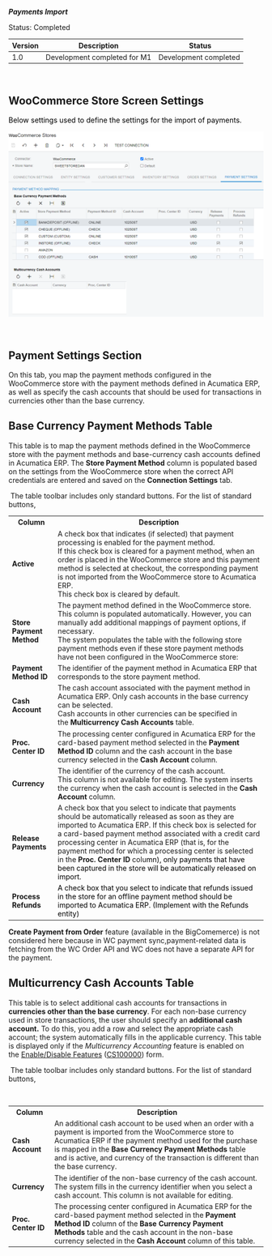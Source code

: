 ***Payments Import***
<p>Status: Completed</p>
<table>
<thead>
<tr>
<th>
<div class="tablesorter-header-inner">
<div class="tablesorter-header-inner">
<div class="tablesorter-header-inner">
<div class="tablesorter-header-inner">Version</div></div></div></div></th>
<th>
<div class="tablesorter-header-inner">
<div class="tablesorter-header-inner">
<div class="tablesorter-header-inner">
<div class="tablesorter-header-inner">Description</div></div></div></div></th>
<th colspan="1">
<div class="tablesorter-header-inner">
<div class="tablesorter-header-inner">
<div class="tablesorter-header-inner">
<div class="tablesorter-header-inner">&nbsp;Status</div></div></div></div></th></tr></thead>
<tbody>
<tr>
<td>1.0</td>
<td>Development completed for M1</td>
<td colspan="1">Development completed</td></tr></tbody></table>
<p>&nbsp;</p>
<h2>WooCommerce Store Screen Settings</h2>
<p><span style="color: rgb(0,0,0);">Below settings used to define the settings for the import of payments.&nbsp;</span></p>

![Screenshot](/Specifications/Spec%20Images/Payments1.png)

<p><span style="color: rgb(0,0,0);">&nbsp;</span></p>
<h2 class="wikiH1 separator">Payment Settings Section</h2>
<p class="wikiH1 separator">On this tab, you map the payment methods configured in the WooCommerce store with the payment methods defined in Acumatica ERP, as well as specify the cash accounts that should be used for transactions in currencies other than the base currency.</p>
<h2 class="wikiH2 separator">Base Currency Payment Methods Table</h2>
<p class="wikiH2 separator">This table is to map the payment methods defined in the WooCommerce store with the payment methods and base-currency cash accounts defined in Acumatica ERP. The&nbsp;<strong style="font-size: 14.0px;">Store Payment Method</strong><span style="font-size: 14.0px;">&nbsp;column is populated based on the settings from the WooCommerce store when the correct API credentials are entered and saved on the&nbsp;</span><strong style="font-size: 14.0px;">Connection Settings</strong><span style="font-size: 14.0px;">&nbsp;tab.</span></p>
<p class="wikiH2 separator"><span style="font-size: 14.0px;">&nbsp;</span>The table toolbar includes only standard buttons. For the list of standard buttons,&nbsp;</p>
<table>
<tbody>
<tr>
<th>Column</th>
<th>Description</th></tr>
<tr>
<td><strong>Active</strong></td>
<td>A check box that indicates (if selected) that payment processing is enabled for the payment method.<br />If this check box is cleared for a payment method, when an order is placed in the WooCommerce store and this payment method is selected at checkout, the corresponding payment is not imported from the WooCommerce store to Acumatica ERP.<br />This check box is cleared by default.</td></tr>
<tr>
<td><strong>Store Payment Method</strong></td>
<td>The payment method defined in the WooCommerce store. This column is populated automatically. However, you can manually add additional mappings of payment options, if necessary.<br />The system populates the table with the following store payment methods even if these store payment methods have not been configured in the WooCommerce store:</td></tr>
<tr>
<td><strong>Payment Method ID</strong></td>
<td>The identifier of the payment method in Acumatica ERP that corresponds to the store payment method.</td></tr>
<tr>
<td><strong>Cash Account</strong></td>
<td>The cash account associated with the payment method in Acumatica ERP. Only cash accounts in the base currency can be selected.<br />Cash accounts in other currencies can be specified in the&nbsp;<strong>Multiсurrency Cash Accounts</strong>&nbsp;table.</td></tr>
<tr>
<td><strong>Proc. Center ID</strong></td>
<td>The processing center configured in Acumatica ERP for the card-based payment method selected in the&nbsp;<strong>Payment Method ID</strong>&nbsp;column and the cash account in the base currency selected in the&nbsp;<strong>Cash Account</strong>&nbsp;column.</td></tr>
<tr>
<td><strong>Currency</strong></td>
<td>The identifier of the currency of the cash account.<br />This column is not available for editing. The system inserts the currency when the cash account is selected in the&nbsp;<strong>Cash Account</strong>&nbsp;column.</td></tr>
<tr>
<td><strong>Release Payments</strong></td>
<td>A check box that you select to indicate that payments should be automatically released as soon as they are imported to Acumatica ERP. If this check box is selected for a card-based payment method associated with a credit card processing center in Acumatica ERP (that is, for the payment method for which a processing center is selected in the&nbsp;<strong>Proc. Center ID</strong>&nbsp;colu<span style="color: rgb(0,0,0);">mn), only payments that have been captured in the store will be automatically released on import.</span></td></tr>
<tr>
<td><strong>Process Refunds</strong></td>
<td><span style="color: rgb(0,0,0);">A check box that you select to indicate that refunds issued in the store for an offline payment method should be imported to Acumatica ERP. (Implement with the Refunds entity)</span></td></tr></tbody></table>
<p class="wikiH2 separator"><strong>Create Payment from Order</strong> feature (available in the BigComemerce) is not considered here because in WC payment sync,payment-related data is fetching from the WC Order API and WC does not have a separate API for the payment.</p>
<h2 class="wikiH2 separator">Multiсurrency Cash Accounts Table</h2>
<p class="wikiH2 separator">This table is to select additional cash accounts for transactions in <strong>currencies other than the base currency</strong>. For each non-base currency used in store transactions, the user should specify an <strong>additional cash account.</strong> To do this, you add a row and select the appropriate cash account; the system automatically fills in the applicable currency. This table is displayed only if the&nbsp;<em style="font-size: 14.0px;">Multicurrency Accounting</em><span style="font-size: 14.0px;">&nbsp;feature is enabled on the&nbsp;</span><a class="wikilink pagelink" href="http://dlk1pde165/AcumaticaDB21R1Beta2/(W(46))/Wiki/ShowWiki.aspx?wikiname=HelpRoot_FormReference&amp;PageID=c1555e43-1bc5-4f6f-ba9d-b323f94d8a6b">Enable/Disable Features</a>&nbsp;(<a class="wikilink pagelink" href="http://dlk1pde165/AcumaticaDB21R1Beta2/?ScreenId=CS100000">CS100000</a>) form.</p>
<p class="wikiH2 separator"><span style="font-size: 14.0px;">&nbsp;</span>The table toolbar includes only standard buttons. For the list of standard buttons,</p>
<p><span style="color: rgb(0,0,0);">&nbsp;</span></p>
<table>
<tbody>
<tr>
<th>Column</th>
<th>Description</th></tr>
<tr>
<td><strong>Cash Account</strong></td>
<td>An additional cash account to be used when an order with a payment is imported from the WooCommerce store to Acumatica ERP if the payment method used for the purchase is mapped in the&nbsp;<strong>Base Currency Payment Methods</strong>&nbsp;table and is active, and currency of the transaction is different than the base currency.</td></tr>
<tr>
<td><strong>Currency</strong></td>
<td>The identifier of the non-base currency of the cash account.<br />The system fills in the currency identifier when you select a cash account. This column is not available for editing.</td></tr>
<tr>
<td><strong>Proc. Center ID</strong></td>
<td>The processing center configured in Acumatica ERP for the card-based payment method selected in the&nbsp;<strong>Payment Method ID</strong>&nbsp;column of the&nbsp;<strong>Base Currency Payment Methods</strong>&nbsp;table and the cash account in the non-base currency selected in the&nbsp;<strong>Cash Account</strong>&nbsp;column of this table.</td></tr></tbody></table>


